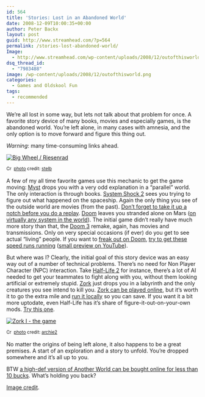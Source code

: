 ```yaml
---
id: 564
title: 'Stories: Lost in an Abandoned World'
date: 2008-12-09T10:00:35+00:00
author: Peter Backx
layout: post
guid: http://www.streamhead.com/?p=564
permalink: /stories-lost-abandoned-world/
Image:
  - http://www.streamhead.com/wp-content/uploads/2008/12/outofthisworld.png
dsq_thread_id:
  - "7983488"
image: /wp-content/uploads/2008/12/outofthisworld.png
categories:
  - Games and Oldskool Fun
tags:
  - recommended
---
```

We&#8217;re all lost in some way, but lets not talk about that problem for once. A favorite story device of many books, movies and especially games, is the abandoned world. You&#8217;re left alone, in many cases with amnesia, and the only option is to move forward and figure this thing out.

_Warning_: many time-consuming links ahead.

<a title="Big Wheel / Riesenrad" href="http://www.flickr.com/photos/76768307@N00/3078228776/" target="_blank"><img src="http://farm4.static.flickr.com/3001/3078228776_81a1477898_m.jpg" border="0" alt="Big Wheel / Riesenrad" /></a>
  
<small><a title="Attribution-NonCommercial-NoDerivs License" href="http://creativecommons.org/licenses/by-nc-nd/2.0/" target="_blank"><img src="http://www.streamhead.com/wp-content/plugins/photo-dropper/images/cc.png" border="0" alt="Creative Commons License" width="16" height="16" align="absmiddle" /></a> <a href="http://www.photodropper.com/photos/" target="_blank">photo</a> credit: <a title="stelb" href="http://www.flickr.com/photos/76768307@N00/3078228776/" target="_blank">stelb</a></small>

A few of my all time favorite games use this mechanic to get the game moving: <a title="MYSTerium" href="http://www.mysterium.ch/myst/myst_info_e.html" target="_blank">Myst</a> drops you with a very odd explanation in a &#8220;parallel&#8221; world. The only interaction is through books. <a title="Gamespot retrospective" href="http://www.gamespot.com/features/6109881/index.html" target="_blank">System Shock 2</a> sees you trying to figure out what happened on the spaceship. Again the only thing you see of the outside world are movies (from the past). <a title="Shock Texture Upgrade Project" href="http://shtup.home.att.net/" target="_blank">Don&#8217;t forget to take it up a notch before you do a replay</a>. <a title="Doom flashed" href="http://www.newgrounds.com/portal/view/470460" target="_blank">Doom</a> leaves you stranded alone on Mars (<a title="It plays Doom" href="http://cache.gizmodo.com/gadgets/images/itplaysdoom.gif" target="_blank">on virtually any system in the world</a>). The initial game didn&#8217;t really have much more story than that, the <a title="Doom 3 official site" href="http://www.doom3.com/" target="_blank">Doom 3</a> remake, again, has movies and transmissions. Only on very special occasions (if ever) do you get to see actual &#8220;living&#8221; people. If you want to <a title="Doomworld" href="http://www.doomworld.com/" target="_blank">freak out on Doom</a>, <a title="Doomed Speed Demos Archive" href="http://doomedsda.us/" target="_blank">try to get these speed runs running</a> (<a title="Doom speed run" href="http://www.youtube.com/watch?v=C25gyBZGihU" target="_blank">small preview on YouTube</a>).

But where was I? Clearly, the initial goal of this story device was an easy way out of a number of technical problems. There&#8217;s no need for Non Player Character (NPC) interaction. Take <a title="Halflife2.net" href="http://www.halflife2.net/" target="_blank">Half-Life 2</a> for instance, there&#8217;s a lot of AI needed to get your teammates to fight along with you, without them looking artificial or extremely stupid. <a title="Zork I: The Great Underground Adventure" href="http://en.wikipedia.org/wiki/Zork_I" target="_blank">Zork</a> just drops you in a labyrinth and the only creatures you see intend to kill you. <a title="Zork online" href="http://www.xs4all.nl/~pot/infocom/zork1.html" target="_blank">Zork can be played online</a>, but it&#8217;s worth it to go the extra mile and [run it locally](http://wurb.com/if/game/game/2) so you can save. If you want it a bit more uptodate, even Half-Life has it&#8217;s share of figure-it-out-on-your-own mods. <a title="Dear Esther mod" href="http://www.moddb.com/mods/dear-esther" target="_blank">Try this one</a>.

<a title="Zork I - the game" href="http://www.flickr.com/photos/61821783@N00/1682937238/" target="_blank"><img src="http://farm3.static.flickr.com/2101/1682937238_1fa274f2c7_m.jpg" border="0" alt="Zork I - the game" /></a>
  
<small><a title="Attribution-NonCommercial-ShareAlike License" href="http://creativecommons.org/licenses/by-nc-sa/2.0/" target="_blank"><img src="http://www.streamhead.com/wp-content/plugins/photo-dropper/images/cc.png" border="0" alt="Creative Commons License" width="16" height="16" align="absmiddle" /></a> <a href="http://www.photodropper.com/photos/" target="_blank">photo</a> credit: <a title="archie2" href="http://www.flickr.com/photos/61821783@N00/1682937238/" target="_blank">archie2</a></small>

No matter the origins of being left alone, it also happens to be a great premises. A start of an exploration and a story to unfold. You&#8217;re dropped somewhere and it&#8217;s all up to you.

BTW <a title="Another World" href="http://www.anotherworld.fr/anotherworld_uk/" target="_blank">a high-def version of Another World can be bought online for less than 10 bucks</a>. What&#8217;s holding you back?

<a title="Mobygames screenshot for Out of This World" href="http://www.mobygames.com/game/3do/out-of-this-world/screenshots/gameShotId,161648/" target="_blank">Image credit</a>.

<!-- AddThis Advanced Settings generic via filter on the_content -->

<!-- AddThis Share Buttons generic via filter on the_content -->